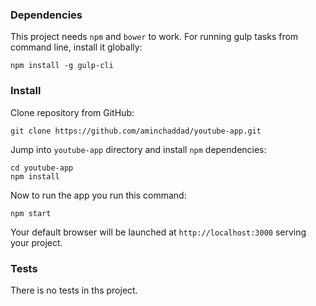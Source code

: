 
### Dependencies

This project needs `npm` and `bower` to work. For running gulp tasks from command line, install it globally:

```
npm install -g gulp-cli
```

### Install

Clone repository from GitHub:

```
git clone https://github.com/aminchaddad/youtube-app.git
```

Jump into `youtube-app` directory and install `npm` dependencies:

```
cd youtube-app
npm install
```

Now to run the app you run this command:

```
npm start
```

Your default browser will be launched at `http://localhost:3000` serving your project.


### Tests

There is no tests in ths project.
